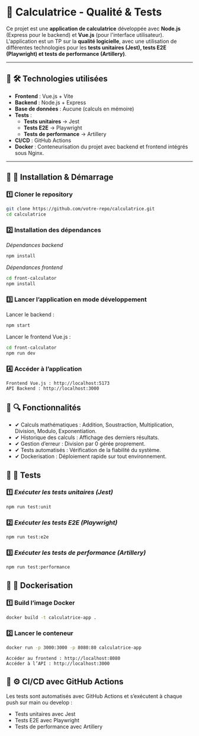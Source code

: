 
# 🧮 Calculatrice - Qualité & Tests

Ce projet est une **application de calculatrice** développée avec **Node.js** (Express pour le backend) et **Vue.js** (pour l'interface utilisateur).  
L'application est un TP sur la **qualité logicielle**, avec une utilisation de différentes technologies pour les **tests unitaires (Jest), tests E2E (Playwright) et tests de performance (Artillery)**.

---

## 📌 **🛠️ Technologies utilisées**
- **Frontend** : Vue.js + Vite
- **Backend** : Node.js + Express
- **Base de données** : Aucune (calculs en mémoire)
- **Tests** :
  - **Tests unitaires** → Jest
  - **Tests E2E** → Playwright
  - **Tests de performance** → Artillery
- **CI/CD** : GitHub Actions
- **Docker** : Conteneurisation du projet avec backend et frontend intégrés sous Nginx.

---

## 📌 **🚀 Installation & Démarrage**

### **1️⃣ Cloner le repository**
```sh
git clone https://github.com/votre-repo/calculatrice.git
cd calculatrice
```

### **2️⃣ Installation des dépendances**
*Dépendances backend*
```sh
npm install
```
*Dépendances frontend*
```sh
cd front-calculator
npm install
```

### **3️⃣ Lancer l’application en mode développement**

Lancer le backend :
```sh
npm start
```

Lancer le frontend Vue.js :
```sh
cd front-calculator
npm run dev
```

### **4️⃣ Accéder à l’application**
    Frontend Vue.js : http://localhost:5173
    API Backend : http://localhost:3000

## **📌 🔍 Fonctionnalités**

- ✔ Calculs mathématiques : Addition, Soustraction, Multiplication, Division, Modulo, Exponentiation.
- ✔ Historique des calculs : Affichage des derniers résultats.
- ✔ Gestion d’erreur : Division par 0 gérée proprement.
- ✔ Tests automatisés : Vérification de la fiabilité du système.
- ✔ Dockerisation : Déploiement rapide sur tout environnement.

## **📌 🧪 Tests**
### 1️⃣ *Exécuter les tests unitaires (Jest)*

```sh
npm run test:unit
```

### 2️⃣ *Exécuter les tests E2E (Playwright)*

```sh
npm run test:e2e
```

### 3️⃣ *Exécuter les tests de performance (Artillery)*

```sh
npm run test:performance
```

## **📌 🐳 Dockerisation**
### 1️⃣ Build l’image Docker

```sh
docker build -t calculatrice-app .
```

### 2️⃣ Lancer le conteneur

```sh
docker run -p 3000:3000 -p 8080:80 calculatrice-app
```

    Accéder au frontend : http://localhost:8080
    Accéder à l’API : http://localhost:3000

## **📌 ⚙️ CI/CD avec GitHub Actions**

Les tests sont automatisés avec GitHub Actions et s’exécutent à chaque push sur main ou develop :

-   Tests unitaires avec Jest
-   Tests E2E avec Playwright
-   Tests de performance avec Artillery
